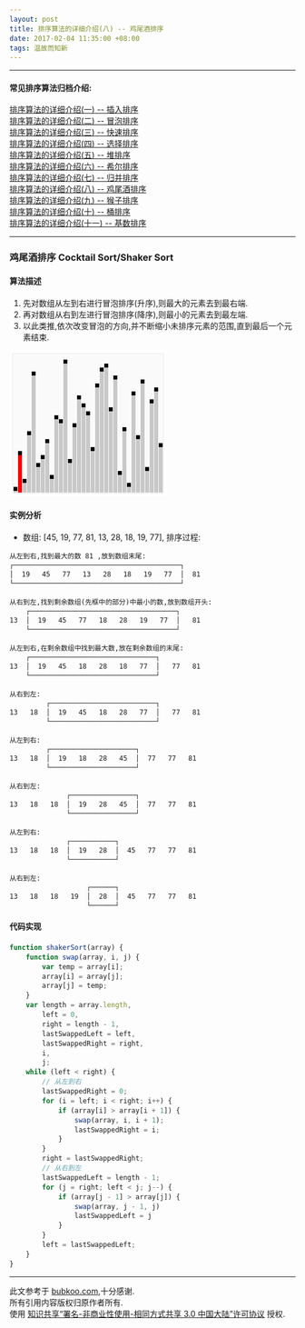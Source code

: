 ```yaml
---
layout: post
title: 排序算法的详细介绍(八) -- 鸡尾酒排序
date: 2017-02-04 11:35:00 +08:00
tags: 温故而知新
---
```


***

#### 常见排序算法归档介绍:

[排序算法的详细介绍(一) -- 插入排序][insertion_sort]  
[排序算法的详细介绍(二) -- 冒泡排序][bubble_sort]  
[排序算法的详细介绍(三) -- 快速排序][quick_sort]  
[排序算法的详细介绍(四) -- 选择排序][selection_sort]  
[排序算法的详细介绍(五) -- 堆排序][heap_sort]  
[排序算法的详细介绍(六) -- 希尔排序][shell_sort]  
[排序算法的详细介绍(七) -- 归并排序][merge_sort]  
[排序算法的详细介绍(八) -- 鸡尾酒排序][cocktail_sort]  
[排序算法的详细介绍(九) -- 猴子排序][bogo_sort]  
[排序算法的详细介绍(十) -- 桶排序][bucket_sort]  
[排序算法的详细介绍(十一) -- 基数排序][radix_sort]  

***

### 鸡尾酒排序 Cocktail Sort/Shaker Sort

#### 算法描述

1. 先对数组从左到右进行冒泡排序(升序),则最大的元素去到最右端.
2. 再对数组从右到左进行冒泡排序(降序),则最小的元素去到最左端.
3. 以此类推,依次改变冒泡的方向,并不断缩小未排序元素的范围,直到最后一个元素结束.

![sorting_shaker_sort_anim][sorting_shaker_sort_anim]

#### 实例分析

* 数组: [45, 19, 77, 81, 13, 28, 18, 19, 77], 排序过程:

```plain
从左到右,找到最大的数 81 ,放到数组末尾:
┌─────────────────────────────────────────┐
│  19   45   77   13   28   18   19   77  │  81
└─────────────────────────────────────────┘

从右到左,找到剩余数组(先框中的部分)中最小的数,放到数组开头:
    ┌────────────────────────────────────┐
13  │  19   45   77   18   28   19   77  │   81
    └────────────────────────────────────┘

从左到右,在剩余数组中找到最大数,放在剩余数组的末尾:
    ┌───────────────────────────────┐
13  │  19   45   18   28   18   77  │   77   81
    └───────────────────────────────┘

从右到左:
         ┌──────────────────────────┐
13   18  │  19   45   18   28   77  │   77   81
         └──────────────────────────┘

从左到右:
         ┌─────────────────────┐
13   18  │  19   18   28   45  │  77   77   81
         └─────────────────────┘

从右到左:
              ┌────────────────┐
13   18   18  │  19   28   45  │  77   77   81
              └────────────────┘

从左到右:
              ┌───────────┐
13   18   18  │  19   28  │  45   77   77   81
              └───────────┘

从右到左:
                   ┌──────┐
13   18   18   19  │  28  │  45   77   77   81
                   └──────┘

```

#### 代码实现

```JavaScript
function shakerSort(array) {
    function swap(array, i, j) {
        var temp = array[i];
        array[i] = array[j];
        array[j] = temp;
    }
    var length = array.length,
        left = 0,
        right = length - 1,
        lastSwappedLeft = left,
        lastSwappedRight = right,
        i,
        j;
    while (left < right) {
        // 从左到右
        lastSwappedRight = 0;
        for (i = left; i < right; i++) {
            if (array[i] > array[i + 1]) {
                swap(array, i, i + 1);
                lastSwappedRight = i;
            }
        }
        right = lastSwappedRight;
        // 从右到左
        lastSwappedLeft = length - 1;
        for (j = right; left < j; j--) {
            if (array[j - 1] > array[j]) {
                swap(array, j - 1, j)
                lastSwappedLeft = j
            }
        }
        left = lastSwappedLeft;
    }
}
```
***

此文参考于 [bubkoo.com][bubkoo.com],十分感谢.  
所有引用内容版权归原作者所有.  
使用 [知识共享“署名-非商业性使用-相同方式共享 3.0 中国大陆”许可协议][Lisence] 授权.

[bubkoo.com]: http://bubkoo.com/2014/01/17/sort-algorithm/archives/
[Lisence]: https://creativecommons.org/licenses/by-nc-sa/3.0/cn/

[insertion_sort]: /2017/02/sort-algorithm-1-insertion-sort/ 'insertion_sort'
[bubble_sort]: /2017/02/sort-algorithm-2-bubble-sort/ 'bubble_sort'
[quick_sort]: /2017/02/sort-algorithm-3-quick-sort/ 'quick_sort'
[selection_sort]: /2017/02/sort-algorithm-4-selection-sort/ 'selection_sort'
[heap_sort]: /2017/02/sort-algorithm-5-heap-sort/ 'heap_sort'
[shell_sort]: /2017/02/sort-algorithm-6-shell-sort/ 'shell_sort'
[merge_sort]: /2017/02/sort-algorithm-7-merge-sort/ 'merge_sort'
[cocktail_sort]: /2017/02/sort-algorithm-8-cocktail-sort/ 'cocktail_sort'
[bogo_sort]: /2017/02/sort-algorithm-9-bogo-sort/ 'bogo_sort'
[bucket_sort]: /2017/02/sort-algorithm-10-bucket-sort/ 'bucket_sort'
[radix_sort]: /2017/02/sort-algorithm-11-radix-sort/ 'radix_sort'

[sorting_shaker_sort_anim]: /assets/images/sort_algorithm/sorting_shaker_sort_anim.gif 'sorting_shaker_sort_anim'
